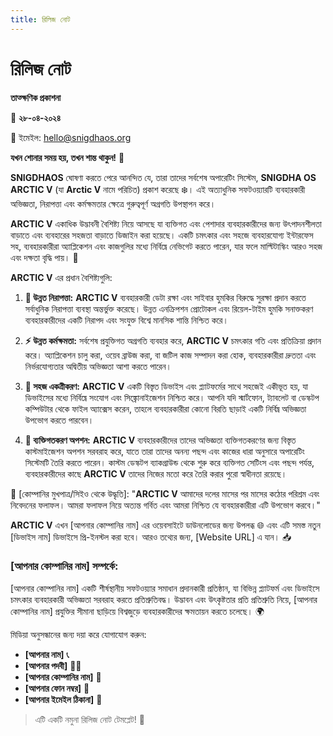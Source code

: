 ```yaml
---
title: রিলিজ নোট
---
```


# রিলিজ নোট
**তাত্ক্ষণিক প্রকাশনা**

📅 **২৮-০৪-২০২৪**

📧 ইমেইল: [hello@snigdhaos.org](mailto:hello@snigdhaos.org)

**যখন শোনার সময় হয়, তখন শান্ত থাকুন!** 🧘

**SNIGDHAOS** ঘোষণা করতে পেরে আনন্দিত যে, তারা তাদের সর্বশেষ অপারেটিং সিস্টেম, **SNIGDHA OS ARCTIC V** (যা **Arctic V** নামে পরিচিত) প্রকাশ করেছে ❄️। এই অত্যাধুনিক সফটওয়্যারটি ব্যবহারকারী অভিজ্ঞতা, নিরাপত্তা এবং কর্মক্ষমতার ক্ষেত্রে গুরুত্বপূর্ণ অগ্রগতি উপস্থাপন করে।

**ARCTIC V** একাধিক উদ্ভাবনী বৈশিষ্ট্য নিয়ে আসছে যা ব্যক্তিগত এবং পেশাদার ব্যবহারকারীদের জন্য উৎপাদনশীলতা বাড়াতে এবং ব্যবহারের সহজতা বাড়াতে ডিজাইন করা হয়েছে। একটি চমৎকার এবং সহজে ব্যবহারযোগ্য ইন্টারফেস সহ, ব্যবহারকারীরা অ্যাপ্লিকেশন এবং কাজগুলির মধ্যে নির্বিঘ্নে নেভিগেট করতে পারেন, যার ফলে মাল্টিটাস্কিং আরও সহজ এবং দক্ষতা বৃদ্ধি পায়। 🚀

**ARCTIC V** এর প্রধান বৈশিষ্ট্যগুলি:

1. **🔐 উন্নত নিরাপত্তা:** **ARCTIC V** ব্যবহারকারী ডেটা রক্ষা এবং সাইবার হুমকির বিরুদ্ধে সুরক্ষা প্রদান করতে সর্বাধুনিক নিরাপত্তা ব্যবস্থা অন্তর্ভুক্ত করেছে। উন্নত এনক্রিপশন প্রোটোকল এবং রিয়েল-টাইম হুমকি সনাক্তকরণ ব্যবহারকারীদের একটি নিরাপদ এবং সংযুক্ত বিশ্বে মানসিক শান্তি নিশ্চিত করে।

2. **⚡ উন্নত কর্মক্ষমতা:** সর্বশেষ প্রযুক্তিগত অগ্রগতি ব্যবহার করে, **ARCTIC V** চমৎকার গতি এবং প্রতিক্রিয়া প্রদান করে। অ্যাপ্লিকেশন চালু করা, ওয়েব ব্রাউজ করা, বা জটিল কাজ সম্পাদন করা হোক, ব্যবহারকারীরা দ্রুততা এবং নির্ভরযোগ্যতার অদ্বিতীয় অভিজ্ঞতা আশা করতে পারেন।

3. **🔗 সহজ একত্রীকরণ:** **ARCTIC V** একটি বিস্তৃত ডিভাইস এবং প্ল্যাটফর্মের সাথে সহজেই একীভূত হয়, যা ডিভাইসের মধ্যে নির্বিঘ্নে সংযোগ এবং সিঙ্ক্রোনাইজেশন নিশ্চিত করে। আপনি যদি স্মার্টফোন, ট্যাবলেট বা ডেস্কটপ কম্পিউটার থেকে ফাইল অ্যাক্সেস করেন, তাহলে ব্যবহারকারীরা কোনো বিরতি ছাড়াই একটি নির্বিঘ্ন অভিজ্ঞতা উপভোগ করতে পারবেন।

4. **🎨 ব্যক্তিগতকরণ অপশন:** **ARCTIC V** ব্যবহারকারীদের তাদের অভিজ্ঞতা ব্যক্তিগতকরণের জন্য বিস্তৃত কাস্টমাইজেশন অপশন সরবরাহ করে, যাতে তারা তাদের অনন্য পছন্দ এবং কাজের ধারা অনুসারে অপারেটিং সিস্টেমটি তৈরি করতে পারেন। কাস্টম ডেস্কটপ ব্যাকগ্রাউন্ড থেকে শুরু করে ব্যক্তিগত সেটিংস এবং পছন্দ পর্যন্ত, ব্যবহারকারীদের কাছে **ARCTIC V** তাদের নিজের মতো করে তৈরি করার পুরো স্বাধীনতা রয়েছে।

💬 [কোম্পানির মুখপাত্র/সিইও থেকে উদ্ধৃতি]: "**ARCTIC V** আমাদের দলের মাসের পর মাসের কঠোর পরিশ্রম এবং নিবেদনের ফলাফল। আমরা ফলাফল নিয়ে অত্যন্ত গর্বিত এবং আমরা নিশ্চিত যে ব্যবহারকারীরা এটি উপভোগ করবে।"

**ARCTIC V** এখন [আপনার কোম্পানির নাম] এর ওয়েবসাইটে ডাউনলোডের জন্য উপলব্ধ 🌐 এবং এটি সমস্ত নতুন [ডিভাইস নাম] ডিভাইসে প্রি-ইনস্টল করা হবে। আরও তথ্যের জন্য, [Website URL] এ যান। 📥

### [আপনার কোম্পানির নাম] সম্পর্কে:
[আপনার কোম্পানির নাম] একটি শীর্ষস্থানীয় সফটওয়্যার সমাধান প্রদানকারী প্রতিষ্ঠান, যা বিভিন্ন প্ল্যাটফর্ম এবং ডিভাইসে চমৎকার ব্যবহারকারী অভিজ্ঞতা সরবরাহ করতে প্রতিশ্রুতিবদ্ধ। উদ্ভাবন এবং উৎকৃষ্টতার প্রতি প্রতিশ্রুতি নিয়ে, [আপনার কোম্পানির নাম] প্রযুক্তির সীমানা ছাড়িয়ে বিশ্বজুড়ে ব্যবহারকারীদের ক্ষমতায়ন করতে চলেছে। 🌍

মিডিয়া অনুসন্ধানের জন্য দয়া করে যোগাযোগ করুন:
- **[আপনার নাম]** 📞
- **[আপনার পদবী]** 👨‍💼
- **[আপনার কোম্পানির নাম]** 💼
- **[আপনার ফোন নম্বর]** 📱
- **[আপনার ইমেইল ঠিকানা]** 📧

> এটি একটি নমুনা রিলিজ নোট টেমপ্লেট! 📝
